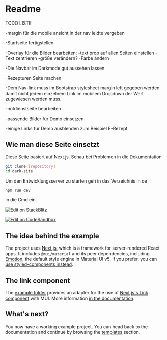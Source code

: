 # Readme

TODO LISTE

-margin für die mobile ansicht in der nav leidte vergeben

-Startseite fertigstellen

-Overlay für die Bilder bearbeiten:
-text prop auf allen Seiten einstellen
-Text zentrieren
-größe verändern?
-Farbe ändern

-Die Navbar im Darkmode gut aussehen lassen

-Rezepturen Seite machen

-Dem Nav-link muss im Bootstrap stylesheet margin left gegeben werden damit nicht jedem einzelnem Link im mobilem Dropdown der Wert zugewiesen werden muss.

-notdienstseite bearbeiten

-passende Bilder für Demo einsetzen

-einige Links für Demo ausblenden zum Beispiel E-Rezept 

## Wie man diese Seite einsetzt

Diese Seite basiert auf Next.js. Schau bei Problemen in die Dokumentation

<!-- #default-branch-switch -->

```sh
git clone [repository]
cd dark-site
```

Um den Entwicklungsserver zu starten geh in das Verzeichnis in de

```sh
npm run dev
```

in die Cmd ein.

<!-- #default-branch-switch -->

[![Edit on StackBlitz](https://developer.stackblitz.com/img/open_in_stackblitz.svg)](https://stackblitz.com/github/mui/material-ui/tree/master/examples/material-next-ts)

[![Edit on CodeSandbox](https://codesandbox.io/static/img/play-codesandbox.svg)](https://codesandbox.io/s/github/mui/material-ui/tree/master/examples/material-next-ts)

## The idea behind the example

The project uses [Next.js](https://github.com/vercel/next.js), which is a framework for server-rendered React apps.
It includes `@mui/material` and its peer dependencies, including [Emotion](https://emotion.sh/docs/introduction), the default style engine in Material UI v5. If you prefer, you can [use styled-components instead](https://mui.com/material-ui/guides/interoperability/#styled-components).

## The link component

The [example folder](https://github.com/mui/material-ui/tree/HEAD/examples/material-next-ts) provides an adapter for the use of [Next.js's Link component](https://nextjs.org/docs/api-reference/next/link) with MUI.
More information [in the documentation](https://mui.com/material-ui/guides/routing/#next-js).

## What's next?

<!-- #default-branch-switch -->

You now have a working example project.
You can head back to the documentation and continue by browsing the [templates](https://mui.com/material-ui/getting-started/templates/) section.
